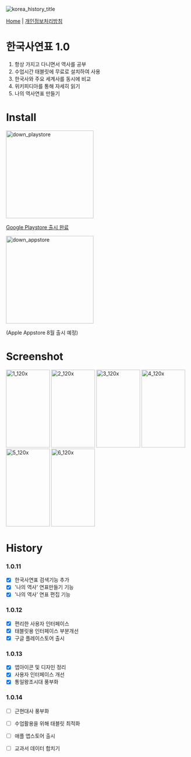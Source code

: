 ![korea_history_title](https://github.com/user-attachments/assets/2624047a-c49d-4221-b3f0-c6caa6b593d7)

[Home](https://mcnorton.github.io/korea_history) | 
[개인정보처리방침](/korea_history/privacy)

# 한국사연표 1.0

1. 항상 가지고 다니면서 역사를 공부
2. 수업시간 태블릿에 무료로 설치하여 사용
3. 한국사와 주요 세계사를 동시에 비교
4. 위키피디아를 통해 자세히 읽기
5. 나의 역사연표 만들기

# Install

<img width="240" alt="down_playstore" src="https://github.com/user-attachments/assets/f5146e1a-9c16-443e-94a3-8e30b6be361c" />

[Google Playstore 출시 완료](https://play.google.com/store/apps/details?id=com.mcnorton.korea_history)

<img width="240" alt="down_appstore" src="https://github.com/user-attachments/assets/58300596-90a5-424f-b4d9-75cad84d265f" />

(Apple Appstore 8월 출시 예정)

# Screenshot

<img width="120" height="213" alt="1_120x" src="https://github.com/user-attachments/assets/8c28b022-6010-4493-a8ac-98aec5aa5c87" />
<img width="120" height="213" alt="2_120x" src="https://github.com/user-attachments/assets/315c2a57-6bdb-4f3e-b94e-99ffc4a2aa6a" />
<img width="120" height="213" alt="3_120x" src="https://github.com/user-attachments/assets/6f5e514b-b1ee-4d4f-ad0e-a537287fd662" />
<img width="120" height="213" alt="4_120x" src="https://github.com/user-attachments/assets/141d52fe-5b93-48c9-9e3c-7b37b1ef1023" />
<img width="120" height="213" alt="5_120x" src="https://github.com/user-attachments/assets/c29fde8f-e616-4b1c-925d-b91c8ad9fd30" />
<img width="120" height="213" alt="6_120x" src="https://github.com/user-attachments/assets/7cc9b2a0-10ab-4e62-9aa5-695087e82375" />


# History

### 1.0.11
- [x] 한국사연표 검색기능 추가
- [x] '나의 역사' 연표만들기 기능
- [x] '나의 역사' 연표 편집 기능

### 1.0.12
- [x] 편리한 사용자 인터페이스
- [x] 태블릿용 인터페이스 부분개선
- [x] 구글 플레이스토어 출시

### 1.0.13
- [x] 앱아이콘 및 디자인 정리
- [x] 사용자 인터페이스 개선
- [X] 통일왕조시대 풍부화

### 1.0.14
- [ ] 근현대사 풍부화
- [ ] 수업활용을 위해 태블릿 최적화
- [ ] 애플 앱스토어 출시
- [ ] 교과서 데이터 합치기

